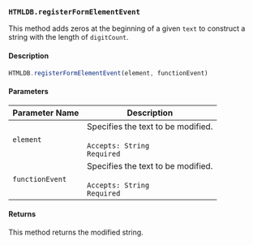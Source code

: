 ### `HTMLDB.registerFormElementEvent`

This method adds zeros at the beginning of a given `text` to construct a string with the length of `digitCount`.

#### Description

```javascript
HTMLDB.registerFormElementEvent(element, functionEvent)
```

#### Parameters

| Parameter Name             | Description                               |
| -------------------------- | ----------------------------------------- |
| `element` | Specifies the text to be modified.<br><br>`Accepts: String`<br>`Required` |
| `functionEvent` | Specifies the text to be modified.<br><br>`Accepts: String`<br>`Required` |

#### Returns

This method returns the modified string.